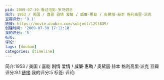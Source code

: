 ```yaml
---
pid: 2009-07-30-看过电影-罗马假日
简介: 1953 / 美国 / 喜剧 剧情 爱情 / 威廉·惠勒 / 奥黛丽·赫本 格利高里·派克
豆瓣评分: '9.1'
链接: https://movie.douban.com/subject/1293839/
创建时间: '2009-07-30 17:12:18'
我的评分: '5'
标签:
评论:
tags: [douban]
categories: [timeline]
---
```

简介:1953 / 美国 / 喜剧 剧情 爱情 / 威廉·惠勒 / 奥黛丽·赫本 格利高里·派克
豆瓣评分:9.1
[链接](https://movie.douban.com/subject/1293839/)
我的评分:5
标签:
评论:
